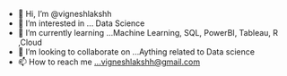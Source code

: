 - 👋 Hi, I’m @vigneshlakshh
- 👀 I’m interested in ... Data Science
- 🌱 I’m currently learning ...Machine Learning, SQL, PowerBI, Tableau, R ,Cloud 
- 💞️ I’m looking to collaborate on ...Aything related to Data science
- 📫 How to reach me ...vigneshlakshh@gmail.com

<!---
vigneshlakshh/vigneshlakshh is a ✨ special ✨ repository because its `README.md` (this file) appears on your GitHub profile.
You can click the Preview link to take a look at your changes.
--->
